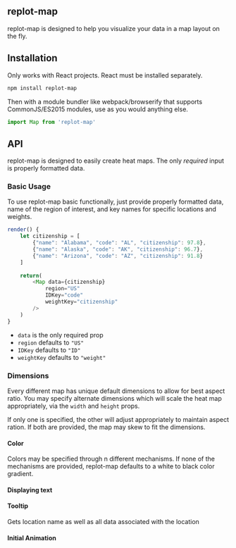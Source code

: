 ## replot-map
replot-map is designed to help you visualize your data in a map layout on the fly.  

## Installation
Only works with React projects. React must be installed separately.
```bash
npm install replot-map
```

Then with a module bundler like webpack/browserify that supports CommonJS/ES2015
modules, use as you would anything else.

```javascript
import Map from 'replot-map'
```

## API
replot-map is designed to easily create heat maps.
The only *required* input is properly formatted data.​
​
### Basic Usage
To use replot-map basic functionally, just provide properly
formatted data, name of the region of interest, and key names for specific locations
and weights.
​
``` javascript
render() {
    let citizenship = [
        {"name": "Alabama", "code": "AL", "citizenship": 97.8},
        {"name": "Alaska", "code": "AK", "citizenship": 96.7},
        {"name": "Arizona", "code": "AZ", "citizenship": 91.8}
    ]
​
    return(
        <Map data={citizenship}
            region="US"
            IDKey="code"
            weightKey="citizenship"
        />
    )
}
```

- `data` is the only required prop
- `region` defaults to `"US"`
- `IDKey` defaults to `"ID"`
- `weightKey` defaults to `"weight"`
​
### Dimensions
Every different map has unique default dimensions to allow for best aspect ratio.
You may specify alternate dimensions which will scale the heat map appropriately,
via the `width` and `height` props.

If only one is specified, the other will adjust appropriately to maintain
aspect ration. If both are provided, the map may skew to fit the dimensions.
​
#### Color
Colors may be specified through n different mechanisms. If none of the mechanisms
are provided, replot-map defaults to a white to black color gradient.

#### Displaying text
#### Tooltip
Gets location name as well as all data associated with the location
#### Initial Animation
​
​
​
